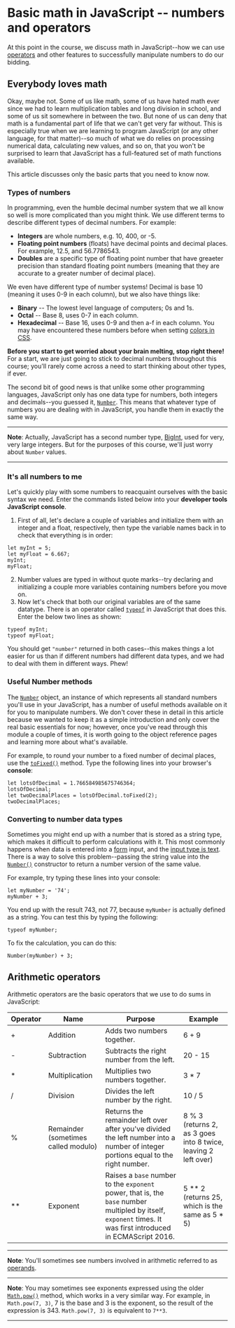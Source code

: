 # Basic math in JavaScript -- numbers and operators

At this point in the course, we discuss math in JavaScript--how we can use [operators](https://developer.mozilla.org/en-US/docs/Glossary/Operator) and other features to successfully manipulate numbers to do our bidding.

## Everybody loves math

Okay, maybe not. Some of us like math, some of us have hated math ever since we had to learn multiplication tables and long division in school, and some of us sit somewhere in between the two. But none of us can deny that math is a fundamental part of life that we can't get very far without. This is especially true when we are learning to program JavaScript (or any other language, for that matter)--so much of what we do relies on processing numerical data, calculating new values, and so on, that you won't be surprised to learn that JavaScript has a full-featured set of math functions available.

This article discusses only the basic parts that you need to know now.

### Types of numbers

In programming, even the humble decimal number system that we all know so well is more complicated than you might think. We use different terms to describe different types of decimal numbers. For example:

* **Integers** are whole numbers, e.g. 10, 400, or -5.
* **Floating point numbers** (floats) have decimal points and decimal places. For example, 12.5, and 56.7786543.
* **Doubles** are a specific type of floating point number that have greaeter precision than standard floating point numbers (meaning that they are accurate to a greater number of decimal place).

We even have different type of number systems! Decimal is base 10 (meaning it uses 0-9 in each column), but we also have things like:

* **Binary** -- The lowest level language of computers; 0s and 1s.
* **Octal** -- Base 8, uses 0-7 in each column.
* **Hexadecimal** -- Base 16, uses 0-9 and then a-f in each column. You may have encountered these numbers before when setting [colors in CSS](https://developer.mozilla.org/en-US/docs/Learn/CSS/Building_blocks/Values_and_units#hexadecimal_values).

**Before you start to get worried about your brain melting, stop right there!** For a start, we are just going to stick to decimal numbers throughout this course; you'll rarely come across a need to start thinking about other types, if ever.

The second bit of good news is that unlike some other programming languages, JavaScript only has one data type for numbers, both integers and decimals--you guessed it, [`Number`](https://developer.mozilla.org/en-US/docs/Web/JavaScript/Reference/Global_Objects/Number). This means that whatever type of numbers you are dealing with in JavaScript, you handle them in exactly the same way.

<hr>

**Note**: Actually, JavaScript has a second number type, [BigInt](https://developer.mozilla.org/en-US/docs/Glossary/BigInt), used for very, very large integers. But for the purposes of this course, we'll just worry about `Number` values.

<hr>

### It's all numbers to me

Let's quickly play with some numbers to reacquaint ourselves with the basic syntax we need. Enter the commands listed below into your **developer tools JavaScript console**.

1. First of all, let's declare a couple of variables and initialize them with an integer and a float, respectively, then type the variable names back in to check that everything is in order:
```
let myInt = 5;
let myFloat = 6.667;
myInt;
myFloat;
```

2. Number values are typed in without quote marks--try declaring and initializing a couple more variables containing numbers before you move on.
3. Now let's check that both our original variables are of the same datatype. There is an operator called [`typeof`]() in JavaScript that does this. Enter the below two lines as shown:
```
typeof myInt;
typeof myFloat;
```
You should get `"number"` returned in both cases--this makes things a lot easier for us than if different numbers had different data types, and we had to deal with them in different ways. Phew!

### Useful Number methods

The [`Number`](https://developer.mozilla.org/en-US/docs/Web/JavaScript/Reference/Global_Objects/Number) object, an instance of which represents all standard numbers you'll use in your JavaScript, has a number of useful methods available on it for you to manipulate numbers. We don't cover these in detail in this article because we wanted to keep it as a simple introduction and only cover the real basic essentials for now; however, once you've read through this module a couple of times, it is worth going to the object reference pages and learning more about what's available. <!-- perhaps an aside for the `Number` object? -->

For example, to round your number to a fixed number of decimal places, use the [`toFixed()`](https://developer.mozilla.org/en-US/docs/Web/JavaScript/Reference/Global_Objects/Number/toFixed) method. Type the following lines into your browser's **console**:
```
let lotsOfDecimal = 1.766584985675746364;
lotsOfDecimal;
let twoDecimalPlaces = lotsOfDecimal.toFixed(2);
twoDecimalPlaces;
```

### Converting to number data types

Sometimes you might end up with a number that is stored as a string type, which makes it difficult to perform calculations with it. This most commonly happens when data is entered into a [form](https://developer.mozilla.org/en-US/docs/Learn/Forms) input, and the [input type is text](https://developer.mozilla.org/en-US/docs/Web/HTML/Element/input/text). <!-- gonna add a Web Forms folder? --> There is a way to solve this problem--passing the string value into the [`Number()`](https://developer.mozilla.org/en-US/docs/Web/JavaScript/Reference/Global_Objects/Number/Number) constructor to return a number version of the same value.

For example, try typing these lines into your console:
```
let myNumber = '74';
myNumber + 3;
```
You end up with the result 743, not 77, because `myNumber` is actually defined as a string. You can test this by typing the following:
```
typeof myNumber;
```
To fix the calculation, you can do this:
```
Number(myNumber) + 3;
```

## Arithmetic operators

Arithmetic operators are the basic operators that we use to do sums in JavaScript:

| Operator | Name | Purpose | Example |
| --- | --- | --- | --- |
| + | Addition | Adds two numbers together. | 6 + 9 |
| - | Subtraction | Subtracts the right number from the left. | 20 - 15 |
| * | Multiplication | Multiplies two numbers together. | 3 * 7 |
| / | Division | Divides the left number by the right. | 10 / 5 |
| % | Remainder (sometimes called modulo) | Returns the remainder left over after you've divided the left number into a number of integer portions equal to the right number. | 8 % 3 (returns 2, as 3 goes into 8 twice, leaving 2 left over) |
| ** | Exponent | Raises a `base` number to the `exponent` power, that is, the `base` number multipled by itself, `exponent` times. It was first introduced in ECMAScript 2016. | 5 ** 2 (returns 25, which is the same as 5 * 5) |

<hr>

**Note**: You'll sometimes see numbers involved in arithmetic referred to as [operands](https://developer.mozilla.org/en-US/docs/Glossary/Operand).

<hr>

**Note**: You may sometimes see exponents expressed using the older [`Math.pow()`]() method, which works in a very similar way. For example, in `Math.pow(7, 3)`, 7 is the base and 3 is the exponent, so the result of the expression is 343. `Math.pow(7, 3)` is equivalent to `7**3`.

<hr>
